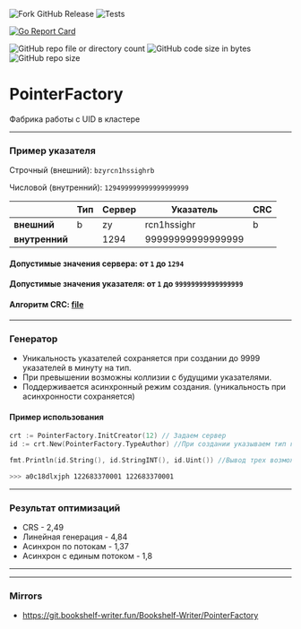 ![Fork GitHub Release](https://img.shields.io/github/v/release/Bookshelf-Writer/PointerFactory)
![Tests](https://github.com/Bookshelf-Writer/PointerFactory/actions/workflows/go-test.yml/badge.svg)

[![Go Report Card](https://goreportcard.com/badge/github.com/Bookshelf-Writer/PointerFactory)](https://goreportcard.com/report/github.com/Bookshelf-Writer/PointerFactory)

![GitHub repo file or directory count](https://img.shields.io/github/directory-file-count/Bookshelf-Writer/PointerFactory?color=orange)
![GitHub code size in bytes](https://img.shields.io/github/languages/code-size/Bookshelf-Writer/PointerFactory?color=green)
![GitHub repo size](https://img.shields.io/github/repo-size/Bookshelf-Writer/PointerFactory)


# PointerFactory
Фабрика работы с UID в кластере

---

### Пример указателя

Строчный (внешний): `bzyrcn1hssighrb`

Числовой (внутренний): `129499999999999999999`

|                | **Тип** | **Сервер**   | **Указатель**     | **CRC** |
|----------------|---------|--------------|-------------------|---------|
| **внешний**    | b       | zy           | rcn1hssighr       | b       |
| **внутренний** |         | 1294         | 99999999999999999 |         |

#### Допустимые значения сервера: от `1` до `1294`

#### Допустимые значения указателя: от `1` до `99999999999999999`

#### Алгоритм CRC: [file](/checksum.go)

---

### Генератор

- Уникальность указателей сохраняется при создании до 9999 указателей в минуту на тип.
- При превышении возможны коллизии с будущими указателями.
- Поддерживается асинхронный режим создания. (уникальность при асинхронности сохраняется)

#### Пример использования

```Go
crt := PointerFactory.InitCreator(12) // Задаем сервер
id := crt.New(PointerFactory.TypeAuthor) //При создании указываем тип генерируемого указателя

fmt.Println(id.String(), id.StringINT(), id.Uint()) //Вывод трех возможных 'однострочных' вариантов
```
```Bash
>>> a0c18dlxjph 122683370001 122683370001
```

---

### Результат оптимизаций

- CRS - 2,49
- Линейная генерация - 4,84
- Асинхрон по потокам - 1,37
- Асинхрон с единым потоком - 1,8

---

---

### Mirrors

- https://git.bookshelf-writer.fun/Bookshelf-Writer/PointerFactory